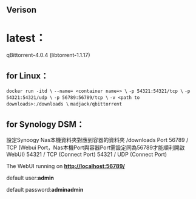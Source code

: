 ## **Verison**
# latest：
qBittorrent-4.0.4 (libtorrent-1.1.17)

## **for Linux：**
`docker run -itd \`
`--name= <container name=> \`
`-p 54321:54321/tcp \`
`-p 54321:54321/udp \`
`-p 56789:56789/tcp \`
`-v <path to downloads>:/downloads \`
`madjack/qbittorrent`

## **for Synology DSM：**
設定Synoogy Nas本機資料夾對應到容器的資料夾 /downloads
Port 56789 / TCP (Webui Port，Nas本機Port與容器Port需設定同為56789才能順利開啟WebUI)
54321 / TCP (Connect Port)
54321 / UDP (Connect Port)

The WebUI running on **<http://localhost:56789/>**

default user:**admin** 

default password:**adminadmin**
